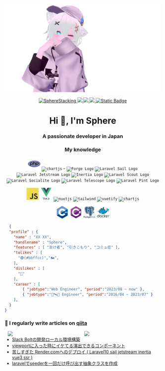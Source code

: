 ![hello-world](./images/hello-world.png)

<p align="center">
  <a href="https://github.com/SphereStacking/SphereStacking">
    <img src="https://komarev.com/ghpvc/?username=SphereStacking" alt="SphereStacking" />
  </a>
  <a href="http://twitter.com/SphereVR">
    <img height="20" src="https://img.shields.io/twitter/follow/sphereVR?style=flat&logo=x&label=x" />
  </a>
  <a href="https://github.com/SphereStacking">
    <img height="20" src="https://img.shields.io/github/followers/SphereStacking?label=follow&logo=github&style=flat" />
  </a>
  <a href="http://qiita.com/sphere-stacking">
    <img height="20" src="https://qiita-badge.apiapi.app/s/sphere-stacking/posts.svg" />
  </a>
  <a href="https://spherestacking.fanbox.cc/">
    <img alt="Static Badge" src="https://img.shields.io/badge/fanbox-fanbox?style=flat&logo=pixiv&color=%23FAF18A">
  </a>
</p>
<h1 align="center">Hi 👋, I'm Sphere</h1>
<h3 align="center">A passionate developer in Japan</h3>

<h3 align="center">My knowledge</h3>

<p align="center">
  <code><img src="https://raw.githubusercontent.com/devicons/devicon/master/icons/php/php-original.svg" alt="php" width="40" height="40"/></code>
  <code><img src="https://github.com/laravel/art/blob/master/laravel-logo.png" alt="chartjs" width="40" height="40"/></code>
  -
  <code><img src="https://laravel.com/img/ecosystem/forge.min.svg" alt="Forge Logo" width="40" height="40" /></code>
  <code><img src="https://laravel.com/img/ecosystem/sail.min.svg" alt="Laravel Sail Logo" width="40" height="40" /></code>
  <code><img src="https://laravel.com/img/ecosystem/jetstream.min.svg" alt="Laravel Jetstream Logo" width="40" height="40" /></code>
  <code><img src="https://laravel.com/img/ecosystem/inertia.min.svg" alt="Inertia Logo" width="40" height="40" /></code>
  <code><img src="https://laravel.com/img/ecosystem/scout.min.svg" alt="Laravel Scout Logo" width="40" height="40" /></code>
  <code><img src="https://laravel.com/img/ecosystem/socialite.min.svg" alt="Laravel Socialite Logo" width="40" height="40" /></code>
  <code><img src="https://laravel.com/img/ecosystem/telescope.min.svg" alt="Laravel Telescope Logo" width="40" height="40" /></code>
  <code><img src="https://laravel.com/img/ecosystem/pint.min.svg" alt="Laravel Pint Logo" width="40" height="40" /></code>
</p>
<p align="center">
    <code><img src="https://raw.githubusercontent.com/devicons/devicon/master/icons/javascript/javascript-original.svg" alt="javascript" width="40" height="40"/></code>
    <code><img src="https://raw.githubusercontent.com/devicons/devicon/master/icons/vuejs/vuejs-original-wordmark.svg" alt="vuejs" width="40" height="40"/></code>
    <code><img src="https://www.vectorlogo.zone/logos/nuxtjs/nuxtjs-icon.svg" alt="nuxtjs" width="40" height="40"/></code>
    <code><img src="https://www.vectorlogo.zone/logos/tailwindcss/tailwindcss-icon.svg" alt="tailwind" width="40" height="40"/></code>
    <code><img src="https://bestofjs.org/logos/vuetify.svg" alt="vuetify" width="40" height="40"/></code>
    <code><img src="https://www.chartjs.org/media/logo-title.svg" alt="chartjs" width="40" height="40"/></code>
</p>
<p align="center">
    <code><img src="https://raw.githubusercontent.com/devicons/devicon/master/icons/cplusplus/cplusplus-original.svg" alt="cplusplus" width="40" height="40"/></code>
    <code><img src="https://raw.githubusercontent.com/devicons/devicon/master/icons/csharp/csharp-original.svg" alt="csharp" width="40" height="40"/></code>
    <code><img src="https://raw.githubusercontent.com/devicons/devicon/master/icons/postgresql/postgresql-original-wordmark.svg" alt="postgresql" width="40" height="40"/></code>
    <code><img src="https://raw.githubusercontent.com/devicons/devicon/master/icons/docker/docker-original-wordmark.svg" alt="docker" width="40" height="40"/></code>
</p>

``` json
  {
  "profile" : {
    "name" : "XX XX",
    "handlename" : "Sphere",
    "features" : [ "怠け者", "引きこもり", "コミュ症" ],
    "tolikes" : [
      "🟢(#bbffcc)","🏍️",
    ],
    "dislikes" : [
      "🦐"
    ],
    "career" : [
        { "jobtype":"Web Engineer", "period":"2023/08 ~ now" },
        { "jobtype":"🚀🛰📡 Engineer", "period":"2016/04 ~ 2023/07" }
    ],
  }
}
```

### 📝 I regularly write articles on [qiita](https://qiita.com/)

<p ><img align="right" width="49%" src="https://github-readme-stats.vercel.app/api?username=SphereStacking&theme=vue-dark&show_icons=true"/></p>
<p ><img align="right" width="49%" src="https://github-readme-stats.vercel.app/api/top-langs/?username=SphereStacking&theme=vue-dark&show_icons=true&layout=compact"/></p>

<p align="left">
  
<!-- BLOG-POST-LIST:START -->
- [Slack Boltの開発ローカル環境構築](https://qiita.com/sphere-stacking/items/cd80f1099bfb25354f53)
- [viewportに入った時にイケてる演出できるコンポーネント](https://qiita.com/sphere-stacking/items/b2c5ab6e5daee8cc95f4)
- [苦しすぎた Render.comへのデプロイ &lpar; Laravel10 sail jetstream inertia vue3 ssr &rpar;](https://qiita.com/sphere-stacking/items/a7ee2c7436401345ebfd)
- [laravelでseederを一回だけ呼び出す抽象クラスを作成](https://qiita.com/sphere-stacking/items/4ec0d5507d3230232410)
<!-- BLOG-POST-LIST:END -->

</p>
